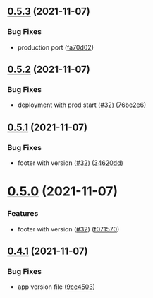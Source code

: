 ## [0.5.3](https://github.com/EddieHubCommunity/EventCalendar/compare/v0.5.2...v0.5.3) (2021-11-07)


### Bug Fixes

* production port ([fa70d02](https://github.com/EddieHubCommunity/EventCalendar/commit/fa70d02e0ba2f22d80b0e1d50f6d42132330604f))



## [0.5.2](https://github.com/EddieHubCommunity/EventCalendar/compare/v0.5.1...v0.5.2) (2021-11-07)


### Bug Fixes

* deployment with prod start ([#32](https://github.com/EddieHubCommunity/EventCalendar/issues/32)) ([76be2e6](https://github.com/EddieHubCommunity/EventCalendar/commit/76be2e6d2e07dc920d0a6743985366cf66ce0145))



## [0.5.1](https://github.com/EddieHubCommunity/EventCalendar/compare/v0.5.0...v0.5.1) (2021-11-07)


### Bug Fixes

* footer with version ([#32](https://github.com/EddieHubCommunity/EventCalendar/issues/32)) ([34620dd](https://github.com/EddieHubCommunity/EventCalendar/commit/34620dd0da2839d5251a940dc60ff4806af513a7))



# [0.5.0](https://github.com/EddieHubCommunity/EventCalendar/compare/v0.4.1...v0.5.0) (2021-11-07)


### Features

* footer with version ([#32](https://github.com/EddieHubCommunity/EventCalendar/issues/32)) ([f071570](https://github.com/EddieHubCommunity/EventCalendar/commit/f071570484664a8692db2a7fc10009e0f10c8d20))



## [0.4.1](https://github.com/EddieHubCommunity/EventCalendar/compare/v0.4.0...v0.4.1) (2021-11-07)


### Bug Fixes

* app version file ([9cc4503](https://github.com/EddieHubCommunity/EventCalendar/commit/9cc4503d985477f7508c6c899df949db77ce95fd))




